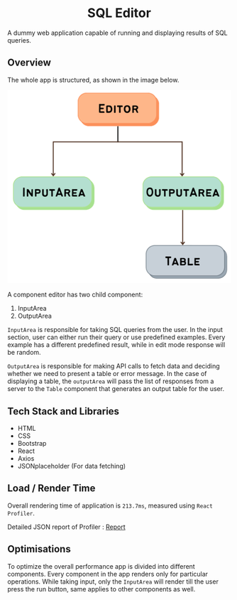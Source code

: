 <h1 align="center"><b>SQL Editor</b></h1>
A dummy web application capable of running and displaying results of SQL queries.

## Overview
The whole app is structured, as shown in the image below.

<p align="center">
<img src="Readme_img/App.png">
</p>


A component editor has two child component: 
1. InputArea
2. OutputArea

`InputArea` is responsible for taking SQL queries from the user. In the input section, user can either run their query or use predefined examples. Every example has a different predefined result, while in edit mode response will be random.

`OutputArea` is responsible for making API calls to fetch data and deciding whether we need to present a table or error message. In the case of displaying a table, the `outputArea` will pass the list of responses from a server to the `Table` component that generates an output table for the user.

## Tech Stack and Libraries
- HTML
- CSS
- Bootstrap
- React
- Axios
- JSONplaceholder (For data fetching)

## Load / Render Time
Overall rendering time of application is `213.7ms`, measured using `React Profiler`.

Detailed JSON report of Profiler : [Report]("Readme_img/Report.json")

## Optimisations

To optimize the overall performance app is divided into different components. Every component in the app renders only for particular operations. While taking input, only the `InputArea` will render till the user press the run button, same applies to other components as well.